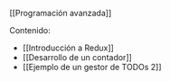 [[Programación avanzada]]

Contenido:
+ [[Introducción a Redux]]
+ [[Desarrollo de un contador]]
+ [[Ejemplo de un gestor de TODOs 2]]